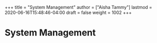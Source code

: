 +++
title = "System Management"
author = ["Aisha Tammy"]
lastmod = 2020-06-16T15:48:46-04:00
draft = false
weight = 1002
+++

# System Management
